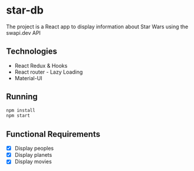 # star-db
The project is a React app to display information about Star Wars using the swapi.dev API

## Technologies
* React Redux & Hooks
* React router - Lazy Loading 
* Material-UI

## Running
```bash
npm install
npm start
```


## Functional Requirements
- [x] Display peoples 
- [x] Display planets 
- [x] Display movies